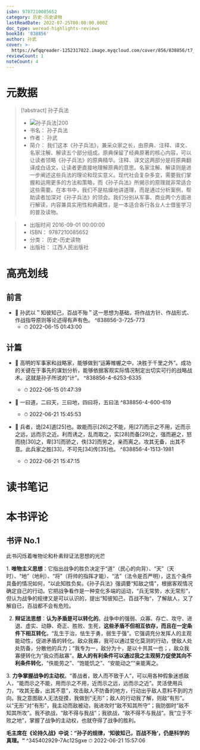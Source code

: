 ```yaml
---
isbn: 9787210085652
category: 历史-历史读物
lastReadDate: 2022-07-25T00:00:00.000Z
doc_type: weread-highlights-reviews
bookId: '838856'
author: 孙武
cover: >-
  https://wfqqreader-1252317822.image.myqcloud.com/cover/856/838856/t7_838856.jpg
reviewCount: 1
noteCount: 4
---
```

# 元数据
> [!abstract] 孙子兵法
> - ![ 孙子兵法|200](https://wfqqreader-1252317822.image.myqcloud.com/cover/856/838856/t7_838856.jpg)
> - 书名： 孙子兵法
> - 作者： 孙武
> - 简介：     我们这本《孙子兵法》，兼采众家之长，由原典、注释、译文、名家注解、解读五个部分组成。原典保留了经典原著的核心内容，可以让读者领略《孙子兵法》的原典精华。注释、译文这两部分是将原典翻译成白话文，让读者更直接地理解原典的意思。名家注解、解读则是进一步阐述这些兵法的理论和现实意义。现代社会复杂多变，需要我们掌握和运用更多的方法和策略，而《孙子兵法》所揭示的原理就非常适合这些需要。在本书中，我们不是枯燥地讲道理，而是通过分析案例，帮助读者加深对《孙子兵法》的领会。我们分别从军事、商业两个方面进行解读，内容兼具实用性和典藏性，是一本适合各行各业人士借鉴学习的普及读物。

> - 出版时间 2016-09-01 00:00:00
> - ISBN： 9787210085652
> - 分类： 历史-历史读物
> - 出版社： 江西人民出版社

# 高亮划线

## 前言


- 📌 孙武以＂知彼知己，百战不殆＂这一思想为基础，将作战方针、作战形式、作战指导原则等论述得有声有色。 ^838856-3-725-773
    - ⏱ 2022-06-15 01:43:00 
## 计篇


- 📌 高明的军事家和战略家，能够做到“运筹帷幄之中，决胜于千里之外”。成功的关键在于事先的谋划分析，能够依据客观实际情况制定出切实可行的战略战术。这就是孙子所说的“计”。 ^838856-4-6253-6335
    - ⏱ 2022-06-15 01:47:39 

- 📌 一曰道，二曰天，三曰地，四曰将，五曰法 ^838856-4-600-619
    - ⏱ 2022-06-21 15:45:53 

- 📌 兵者，诡[24]道[25]也。故能而示[26]之不能，用[27]而示之不用，近而示之远，远而示之近。利而诱之，乱而取之，实[28]而备[29]之，强而避之，怒而挠[30]之，卑[31]而骄之，佚[32]而劳之，亲而离之。攻其无备，出其不意。此兵家之胜[33]，不可先[34]传[35]也。 ^838856-4-1513-1981
    - ⏱ 2022-06-21 15:47:15 
# 读书笔记

# 本书评论

## 书评 No.1 
此书闪烁着唯物论和朴素辩证法思想的光芒

1\. **唯物主义思想**：它指出战争的胜负决定于“道”（民心的向背）、“天”（天时）、“地”（地利）、“将”（将帅的指挥才能）、“法”（法令是否严明），这五个条件具备的情况如何，“以此知胜负矣。《孙子兵法》强调要“知敌之情”，根据客观情况确定自己的行动。它把战争看作是一种变化多端的运动，“兵无常势，水无常形”，但认为战争的规律又是可以认识的，提出“知彼知己，百战不殆“，了解敌人，又了解自已，百战都不会有危险。 

2. **辩证法思想**：**认为矛盾是可以转化的**。战争中的强弱、众寡、存亡、攻守、进退、虚实、动静、奇正、胜败、生死，**这些矛盾不但相互依存，而且在一定条件下相互转化**，“乱生于治，怯生于勇，弱生于强”。它强调充分发挥人的主观能动性，促进矛盾的转化。敌众我寡，我可以通过变化莫测的行动，使敌人处处防备，分散他的兵力；“我专为一，敌分为十，是以十共其一也；，敌众我寡便转化为“我众而敌寡”。**敌人的有利条件可以通过我之主观努力促使其向不利条件转化**，“佚能劳之”、“饱能饥之”、“安能动之”“亲能离之。

3\. **力争掌握战争的主动权**。“善战者，致人而不致于人”，可以用各种假象迷惑敌人，“能而示之不能，用而示之不用，近而示之远，远而示之近”。灵活使用兵力，“攻其无备，出其不意”，攻击敌人不防备的地方，行动出乎敌人意料不到的方向。我之意图敌人无法捉摸，我做到“无形”；敌人的行动我了解，则敌“有形”。以“无形”对“有形”，我主动而敌被动，我进攻时“敌不知其所守”；我防御时“敌不知其所攻”。我不欲战，“敌不得与我战”；我欲战，“敌不得不与我战”。我“立于不败之地”，掌握了战争的主动权，也就夺得了战争的胜利。

**毛主席在《论持久战》中说：“孙子的规律，‘知彼知己，百战不殆‘，仍是科学的真理。“** ^345402929-7Ac12Sgxe
⏱ 2022-06-21 15:57:06

